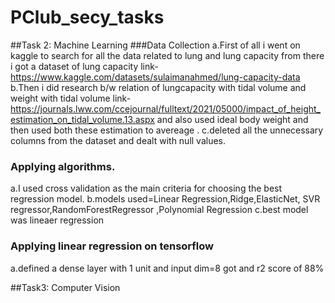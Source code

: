 #  PClub_secy_tasks
##Task 2: Machine Learning
###Data Collection
a.First of all i went on kaggle to search for all the data related to lung and lung capacity from there i got a dataset of lung capacity link- https://www.kaggle.com/datasets/sulaimanahmed/lung-capacity-data 
b.Then i did research b/w relation of lungcapacity with tidal volume and weight with tidal volume link-https://journals.lww.com/ccejournal/fulltext/2021/05000/impact_of_height_estimation_on_tidal_volume.13.aspx   and also used ideal body weight and then used both these estimation to avereage .
c.deleted all the unnecessary columns from the dataset and dealt with null values.
### Applying algorithms.
a.I used cross validation as the main criteria for choosing the best regression model.
b.models used=Linear Regression,Ridge,ElasticNet, SVR regressor,RandomForestRegressor ,Polynomial Regression
c.best model was lineaer regression
### Applying linear regression on tensorflow
a.defined a dense layer with 1 unit and input dim=8 got and r2 score of 88%


##Task3: Computer Vision
